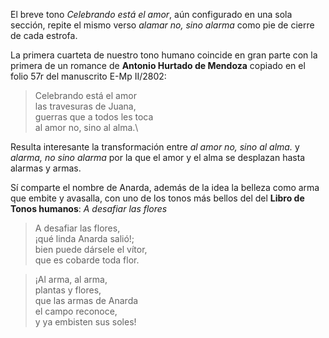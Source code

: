 El breve tono *Celebrando está el amor*, aún configurado en una sola
sección, repite el mismo verso *alamar no, sino alarma* como pie de
cierre de cada estrofa.

La primera cuarteta de nuestro tono humano coincide en gran parte con la
primera de un romance de **Antonio Hurtado de Mendoza** copiado en el
folio 57r del manuscrito E-Mp II/2802:

> Celebrando está el amor\
> las travesuras de Juana,\
> guerras que a todos les toca\
> al amor no, sino al alma.\

Resulta interesante la transformación entre *al amor no, sino al alma.*
y *alarma, no sino alarma* por la que el amor y el alma se desplazan
hasta alarmas y armas.

Sí comparte el nombre de Anarda, además de la idea la belleza como arma
que embite y avasalla, con uno de los tonos más bellos del del **Libro
de Tonos humanos**: *A desafiar las flores*

> A desafiar las flores,\
> ¡qué linda Anarda salió!;\
> bien puede dársele el vítor,\
> que es cobarde toda flor.

> ¡Al arma, al arma,\
> plantas y flores,\
> que las armas de Anarda\
> el campo reconoce,\
> y ya embisten sus soles!

